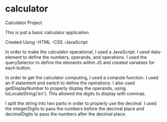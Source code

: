 # calculator
Calculator Project

This is just a basic calculator application.

Created Using
 -HTML
 -CSS
 -JavaScript


In order to make the calculator operational, I used a JavaScript. 
I used data-element to define the numbers, operands, and operations.
I used the querySelector to define the elements within JS and created variables for each button.

In order to get the calculator computing, I used a compute function.
I used an if statement and switch to define the operations.
I also used getDisplayNumber to properly display the operands, using toLocaleString('en').
This allowed the digits to display with commas.

I split the string into two parts in order to properly use the decimal.
I used the integerDigits to pass the numbers before the decimal place and decimalDigits to pass the numbers after the decimal place.
